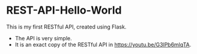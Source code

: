 # REST-API-Hello-World
This is my first RESTful API, created using Flask. 
- The API is very simple.
- It is an exact copy of the RESTful API in https://youtu.be/G3lPb6mlqTA.